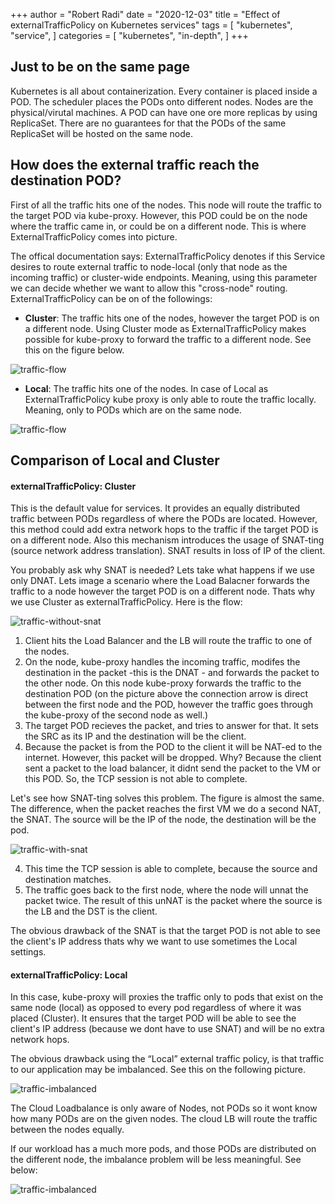 +++
author = "Robert Radi"
date = "2020-12-03"
title = "Effect of externalTrafficPolicy on Kubernetes services"
tags = [
    "kubernetes",
    "service",
]
categories = [
    "kubernetes",
    "in-depth",
]
+++

## Just to be on the same page
Kubernetes is all about containerization. Every container is placed inside a POD. The scheduler places the PODs onto different nodes. Nodes are the physical/virutal machines. 
A POD can have one ore more replicas by using ReplicaSet. There are no guarantees for that the PODs of the same ReplicaSet will be hosted on the same node. 

## How does the external traffic reach the destination POD?
First of all the traffic hits one of the nodes. This node will route the traffic to the target POD via kube-proxy. However, this POD could be on the node where the traffic came in, or could be on a different node. This is where ExternalTrafficPolicy comes into picture. 

The offical documentation says: ExternalTrafficPolicy denotes if this Service desires to route external traffic to node-local (only that node as the incoming traffic) or cluster-wide endpoints. Meaning, using this parameter we can decide whether we want to allow this "cross-node" routing. ExternalTrafficPolicy can be on of the followings:

* **Cluster**: The traffic hits one of the nodes, however the target POD is on a different node. Using Cluster mode as ExternalTrafficPolicy makes possible for kube-proxy to forward the traffic to a different node. See this on the figure below. 

![traffic-flow](/personal-website/images/traffic_flow.png#center)

* **Local**:  The traffic hits one of the nodes. In case of Local as ExternalTrafficPolicy kube proxy is only able to route the traffic locally. Meaning, only to PODs which are on the same node. 

![traffic-flow](/personal-website/images/local_external.png#center)

## Comparison of Local and Cluster

#### externalTrafficPolicy: Cluster
This is the default value for services. It provides an equally distributed traffic between PODs regardless of where the PODs are located. However, this method could add extra network hops to the traffic if the target POD is on a different node. 
Also this mechanism introduces the usage of SNAT-ting (source network address translation). SNAT results in loss of IP of the client. 

You probably ask why SNAT is needed? Lets take what happens if we use only DNAT. Lets image a scenario where the Load Balacner forwards the traffic to a node however the target POD is on a different node. Thats why we use Cluster as externalTrafficPolicy. Here is the flow:

![traffic-without-snat](/personal-website/images/without_snat.png#center)

1. Client hits the Load Balancer and the LB will route the traffic to one of the nodes. 
2. On the node, kube-proxy handles the incoming traffic, modifes the destination in the packet -this is the DNAT - and forwards the packet to the other node. On this node kube-proxy forwards the traffic to the destination POD (on the picture above the connection arrow is direct between the first node and the POD, however the traffic goes through the kube-proxy of the second node as well.)
3. The target POD recieves the packet, and tries to answer for that. It sets the SRC as its IP and the destination will be the client. 
4. Because the packet is from the POD to the client it will be NAT-ed to the internet. However, this packet will be dropped. Why? Because the client sent a packet to the load balancer, it didnt send the packet to the VM or this POD. So, the TCP session is not able to complete. 

Let's see how SNAT-ting solves this problem. The figure is almost the same. The difference, when the packet reaches the first VM we do a second NAT, the SNAT. The source will be the IP of the node, the destination will be the pod. 

![traffic-with-snat](/personal-website/images/with_snat.png#center)

4. This time the TCP session is able to complete, because the source and destination matches.
5. The traffic goes back to the first node, where the node will unnat the packet twice. The result of this unNAT is the packet where the source is the LB and the DST is the client. 

The obvious drawback of the SNAT is that the target POD is not able to see the client's IP address thats why we want to use sometimes the Local settings.

#### externalTrafficPolicy: Local

In this case, kube-proxy will proxies the traffic only to pods that exist on the same node (local) as opposed to every pod regardless of where it was placed (Cluster). It ensures that the target POD will be able to see the client's IP address (because we dont have to use SNAT) and will be no extra network hops. 

The obvious drawback using the “Local” external traffic policy, is that traffic to our application may be imbalanced. See this on the following picture.

![traffic-imbalanced](/personal-website/images/imbalance.png#center)

The Cloud Loadbalance is only aware of Nodes, not PODs so it wont know how many PODs are on the given nodes. The cloud LB will route the traffic between the nodes equally. 

If our workload has a much more pods, and those PODs are distributed on the different node, the imbalance problem will be less meaningful. See below:

![traffic-imbalanced](/personal-website/images/balanced.png#center)